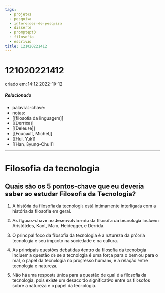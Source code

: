 ```yaml
---
tags:
  - projetos
  - pesquisa
  - interesses-de-pesquisa
  - disserte
  - promptgpt3
  - filosofia
  - escrivão
title: 121020221412
---
```


# 121020221412

criado em: 14:12 2022-10-12

##### Relacionado

- palavras-chave: 
- notas: 
- [[filosofia da linguagem]]
- [[Derrida]]
- [[Deleuze]]
- [[Foucault, Michel]]
- [[Hui, Yuk]]
- [[Han, Byung-Chul]]

---

# Filosofia da tecnologia

## Quais são os 5 pontos-chave que eu deveria saber ao estudar Filosofia da Tecnologia?

1. A história da filosofia da tecnologia está intimamente interligada com a história da filosofia em geral.

2. As figuras-chave no desenvolvimento da filosofia da tecnologia incluem Aristóteles, Kant, Marx, Heidegger, e Derrida.

3. O principal foco da filosofia da tecnologia é a natureza da própria tecnologia e seu impacto na sociedade e na cultura.

4. As principais questões debatidas dentro da filosofia da tecnologia incluem a questão de se a tecnologia é uma força para o bem ou para o mal, o papel da tecnologia no progresso humano, e a relação entre tecnologia e natureza.

5. Não há uma resposta única para a questão de qual é a filosofia da tecnologia, pois existe um desacordo significativo entre os filósofos sobre a natureza e o papel da tecnologia.
